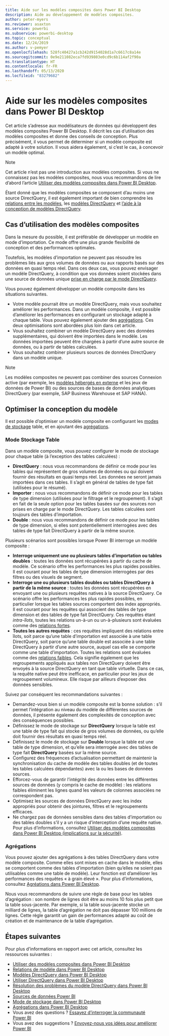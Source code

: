 ```yaml
---
title: Aide sur les modèles composites dans Power BI Desktop
description: Aide au développement de modèles composites.
author: peter-myers
ms.reviewer: asaxton
ms.service: powerbi
ms.subservice: powerbi-desktop
ms.topic: conceptual
ms.date: 12/24/2019
ms.author: v-pemyer
ms.openlocfilehash: 528fc40427a1cb242d9154028d1a7c6617c8a14e
ms.sourcegitcommit: 0e9e211082eca7fd939803e0cd9c6b114af2f90a
ms.translationtype: HT
ms.contentlocale: fr-FR
ms.lasthandoff: 05/13/2020
ms.locfileid: "83279682"
---
```

# <a name="composite-model-guidance-in-power-bi-desktop"></a>Aide sur les modèles composites dans Power BI Desktop

Cet article s’adresse aux modélisateurs de données qui développent des modèles composites Power BI Desktop. Il décrit les cas d’utilisation des modèles composites et donne des conseils de conception. Plus précisément, il vous permet de déterminer si un modèle composite est adapté à votre solution. Il vous aidera également, si c’est le cas, à concevoir un modèle optimal.

> [!NOTE]
> Cet article n’est pas une introduction aux modèles composites. Si vous ne connaissez pas les modèles composites, nous vous recommandons de lire d’abord l’article [Utiliser des modèles composites dans Power BI Desktop](../transform-model/desktop-composite-models.md).
>
> Étant donné que les modèles composites se composent d’au moins une source DirectQuery, il est également important de bien comprendre les [relations entre les modèles](../transform-model/desktop-relationships-understand.md), les [modèles DirectQuery](../connect-data/desktop-directquery-about.md) et [l’aide à la conception de modèles DirectQuery](directquery-model-guidance.md).

## <a name="composite-model-use-cases"></a>Cas d’utilisation des modèles composites

Dans la mesure du possible, il est préférable de développer un modèle en mode d’importation. Ce mode offre une plus grande flexibilité de conception et des performances optimales.

Toutefois, les modèles d’importation ne peuvent pas résoudre les problèmes liés aux gros volumes de données ou aux rapports basés sur des données en quasi temps réel. Dans ces deux cas, vous pouvez envisager un modèle DirectQuery, à condition que vos données soient stockées dans une source de données unique [prise en charge par le mode DirectQuery](../connect-data/power-bi-data-sources.md).

Vous pouvez également développer un modèle composite dans les situations suivantes.

- Votre modèle pourrait être un modèle DirectQuery, mais vous souhaitez améliorer les performances. Dans un modèle composite, il est possible d’améliorer les performances en configurant un stockage adapté à chaque table. Vous pouvez également ajouter des [agrégations](../transform-model/desktop-aggregations.md). Ces deux optimisations sont abordées plus loin dans cet article.
- Vous souhaitez combiner un modèle DirectQuery avec des données supplémentaires, qui doivent être importées dans le modèle. Les données importées peuvent être chargées à partir d’une autre source de données, ou à partir de tables calculées.
- Vous souhaitez combiner plusieurs sources de données DirectQuery dans un modèle unique.

> [!NOTE]
> Les modèles composites ne peuvent pas combiner des sources Connexion active (par exemple, les [modèles hébergés en externe](../connect-data/service-datasets-understand.md#external-hosted-models) et les jeux de données de Power BI) ou des sources de bases de données analytiques DirectQuery (par exemple, SAP Business Warehouse et SAP HANA).

## <a name="optimize-model-design"></a>Optimiser la conception du modèle

Il est possible d’optimiser un modèle composite en configurant les [modes de stockage](../transform-model/desktop-storage-mode.md) table, et en ajoutant des [agrégations](../transform-model/desktop-aggregations.md).

### <a name="table-storage-mode"></a>Mode Stockage Table

Dans un modèle composite, vous pouvez configurer le mode de stockage pour chaque table (à l’exception des tables calculées) :

- **DirectQuery** : nous vous recommandons de définir ce mode pour les tables qui représentent de gros volumes de données ou qui doivent fournir des résultats en quasi temps réel. Les données ne seront jamais importées dans ces tables. Il s’agit en général de tables de type fait (utilisées pour le résumé).
- **Importer** : nous vous recommandons de définir ce mode pour les tables de type dimension (utilisées pour le filtrage et le regroupement). Il s’agit en fait de la seule option pour les tables basées sur des sources non prises en charge par le mode DirectQuery. Les tables calculées sont toujours des tables d’importation.
- **Double** : nous vous recommandons de définir ce mode pour les tables de type dimension, si elles sont potentiellement interrogées avec des tables de type fait DirectQuery à partir de la même source.

Plusieurs scénarios sont possibles lorsque Power BI interroge un modèle composite :

- **Interroge uniquement une ou plusieurs tables d’importation ou tables doubles** : toutes les données sont récupérées à partir du cache de modèle. Ce scénario offre les performances les plus rapides possibles. Il est courant pour les tables de type dimension interrogées par des filtres ou des visuels de segment.
- **Interroge une ou plusieurs tables doubles ou tables DirectQuery à partir de la même source** : toutes les données sont récupérées en envoyant une ou plusieurs requêtes natives à la source DirectQuery. Ce scénario offre les performances les plus rapides possibles, en particulier lorsque les tables sources comportent des index appropriés. Il est courant pour les requêtes qui associent des tables de type dimension et des tables de type fait DirectQuery. Ces requêtes étant _intra-îlots_, toutes les relations un-à-un ou un-à-plusieurs sont évaluées comme des [relations fortes](../transform-model/desktop-relationships-understand.md#strong-relationships).
- **Toutes les autres requêtes** : ces requêtes impliquent des relations entre îlots, soit parce qu’une table d’importation est associée à une table DirectQuery, soit parce qu’une table double est associée à une table DirectQuery à partir d’une autre source, auquel cas elle se comporte comme une table d’importation. Toutes les relations sont évaluées comme des [relations faibles](../transform-model/desktop-relationships-understand.md#weak-relationships). Cela signifie également que les regroupements appliqués aux tables non DirectQuery doivent être envoyés à la source DirectQuery en tant que table virtuelle. Dans ce cas, la requête native peut être inefficace, en particulier pour les jeux de regroupement volumineux. Elle risque par ailleurs d’exposer des données sensibles.

Suivez par conséquent les recommandations suivantes :

- Demandez-vous bien si un modèle composite est la bonne solution : s’il permet l’intégration au niveau du modèle de différentes sources de données, il présente également des complexités de conception avec des conséquences possibles.
- Définissez le mode de stockage sur **DirectQuery** lorsque la table est une table de type fait qui stocke de gros volumes de données, ou qu’elle doit fournir des résultats en quasi temps réel.
- Définissez le mode de stockage sur **Double** lorsque la table est une table de type dimension, et qu’elle sera interrogée avec des tables de type fait **DirectQuery** basées sur la même source.
- Configurez des fréquences d’actualisation permettant de maintenir la synchronisation du cache de modèle des tables doubles (et de toutes les tables calculées dépendantes) avec la ou les bases de données sources.
- Efforcez-vous de garantir l’intégrité des données entre les différentes sources de données (y compris le cache de modèle) : les relations faibles éliminent les lignes quand les valeurs de colonnes associées ne correspondent pas.
- Optimisez les sources de données DirectQuery avec les index appropriés pour obtenir des jointures, filtres et le regroupements efficaces.
- Ne chargez pas de données sensibles dans des tables d’importation ou des tables doubles s’il y a un risque d’interception d’une requête native. Pour plus d’informations, consultez [Utiliser des modèles composites dans Power BI Desktop (implications sur la sécurité)](../transform-model/desktop-composite-models.md#security-implications).

### <a name="aggregations"></a>Agrégations

Vous pouvez ajouter des agrégations à des tables DirectQuery dans votre modèle composite. Comme elles sont mises en cache dans le modèle, elles se comportent comme des tables d’importation (bien qu’elles ne soient pas utilisables comme une table de modèle). Leur fonction est d’améliorer les performances des requêtes « à grain élevé ». Pour plus d’informations, consultez [Agréations dans Power BI Desktop](../transform-model/desktop-aggregations.md).

Nous vous recommandons de suivre une règle de base pour les tables d’agrégation : son nombre de lignes doit être au moins 10 fois plus petit que la table sous-jacente. Par exemple, si la table sous-jacente stocke un milliard de lignes, la table d’agrégation ne doit pas dépasser 100 millions de lignes. Cette règle garantit un gain de performances adapté au coût de création et de maintenance de la table d’agrégation.

## <a name="next-steps"></a>Étapes suivantes

Pour plus d’informations en rapport avec cet article, consultez les ressources suivantes :

- [Utiliser des modèles composites dans Power BI Desktop](../transform-model/desktop-composite-models.md)
- [Relations de modèle dans Power BI Desktop](../transform-model/desktop-relationships-understand.md)
- [Modèles DirectQuery dans Power BI Desktop](../connect-data/desktop-directquery-about.md)
- [Utiliser DirectQuery dans Power BI Desktop](../connect-data/desktop-use-directquery.md)
- [Résolution des problèmes du modèle DirectQuery dans Power BI Desktop](../connect-data/desktop-directquery-troubleshoot.md)
- [Sources de données Power BI](../connect-data/power-bi-data-sources.md)
- [Mode de stockage dans Power BI Desktop](../transform-model/desktop-storage-mode.md)
- [Agrégations dans Power BI Desktop](../transform-model/desktop-aggregations.md)
- Vous avez des questions ? [Essayez d’interroger la communauté Power BI](https://community.powerbi.com/)
- Vous avez des suggestions ? [Envoyez-nous vos idées pour améliorer Power BI](https://ideas.powerbi.com)
